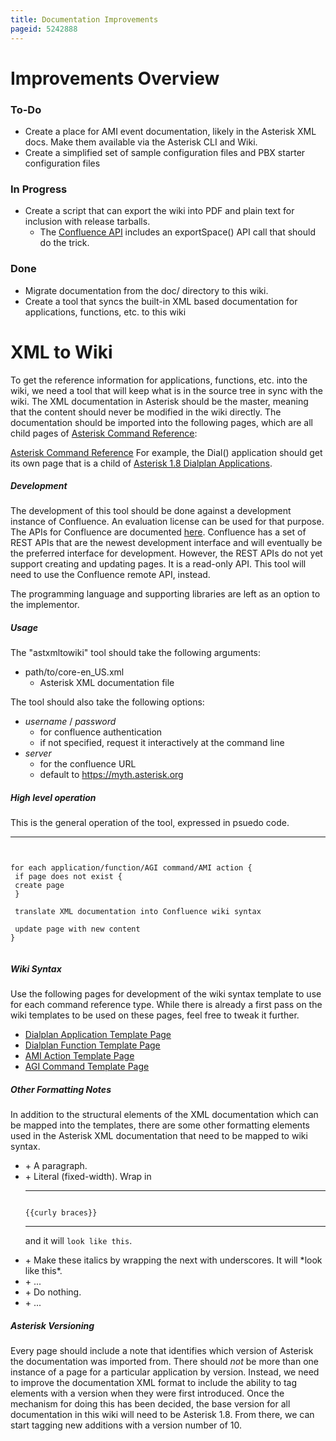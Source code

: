 ```yaml
---
title: Documentation Improvements
pageid: 5242888
---
```


Improvements Overview
=====================


### To-Do


* Create a place for AMI event documentation, likely in the Asterisk XML docs. Make them available via the Asterisk CLI and Wiki.
* Create a simplified set of sample configuration files and PBX starter configuration files


### In Progress


* Create a script that can export the wiki into PDF and plain text for inclusion with release tarballs.
	+ The [Confluence API](http://confluence.atlassian.com/display/CONFDEV/Remote+API+Specification) includes an exportSpace() API call that should do the trick.


### Done


* Migrate documentation from the doc/ directory to this wiki.
* Create a tool that syncs the built-in XML based documentation for applications, functions, etc. to this wiki


XML to Wiki
===========


To get the reference information for applications, functions, etc. into the wiki, we need a tool that will keep what is in the source tree in sync with the wiki. The XML documentation in Asterisk should be the master, meaning that the content should never be modified in the wiki directly. The documentation should be imported into the following pages, which are all child pages of [Asterisk Command Reference](/Asterisk-Command-Reference):


[Asterisk Command Reference](/Asterisk-Command-Reference)
For example, the Dial() application should get its own page that is a child of [Asterisk 1.8 Dialplan Applications](/Asterisk-1.8-Dialplan-Applications).


##### Development


The development of this tool should be done against a development instance of Confluence. An evaluation license can be used for that purpose. The APIs for Confluence are documented [here](http://confluence.atlassian.com/display/CONFDEV/Remote+API+Specification). Confluence has a set of REST APIs that are the newest development interface and will eventually be the preferred interface for development. However, the REST APIs do not yet support creating and updating pages. It is a read-only API. This tool will need to use the Confluence remote API, instead.


The programming language and supporting libraries are left as an option to the implementor.


##### Usage


The "astxmltowiki" tool should take the following arguments:


* path/to/core-en\_US.xml
	+ Asterisk XML documentation file


The tool should also take the following options:


* *username* / *password*
	+ for confluence authentication
	+ if not specified, request it interactively at the command line
* *server*
	+ for the confluence URL
	+ default to <https://myth.asterisk.org>


##### High level operation


This is the general operation of the tool, expressed in psuedo code.




---

  
  


```


for each application/function/AGI command/AMI action {
 if page does not exist {
 create page
 }

 translate XML documentation into Confluence wiki syntax

 update page with new content
}


```


##### Wiki Syntax


Use the following pages for development of the wiki syntax template to use for each command reference type. While there is already a first pass on the wiki templates to be used on these pages, feel free to tweak it further.


* [Dialplan Application Template Page](/Dialplan-Application-Template-Page)
* [Dialplan Function Template Page](/Dialplan-Function-Template-Page)
* [AMI Action Template Page](/AMI-Action-Template-Page)
* [AGI Command Template Page](/AGI-Command-Template-Page)


##### Other Formatting Notes


In addition to the structural elements of the XML documentation which can be mapped into the templates, there are some other formatting elements used in the Asterisk XML documentation that need to be mapped to wiki syntax.


* <para>
	+ A paragraph.
* <literal>
	+ Literal (fixed-width). Wrap in 
	
	
	
	---
	
	  
	  
	
	
	```
	
	{{curly braces}}
	
	```
	
	
	
	---
	
	
	
	 and it will `look like this`.
* <emphasis>
	+ Make these italics by wrapping the next with underscores. It will *look like this*.
* <replaceable>
	+ ...
* <directory>
	+ Do nothing.
* <astcli>
	+ ...


##### Asterisk Versioning


Every page should include a note that identifies which version of Asterisk the documentation was imported from. There should *not* be more than one instance of a page for a particular application by version. Instead, we need to improve the documentation XML format to include the ability to tag elements with a version when they were first introduced. Once the mechanism for doing this has been decided, the base version for all documentation in this wiki will need to be Asterisk 1.8. From there, we can start tagging new additions with a version number of 10.

